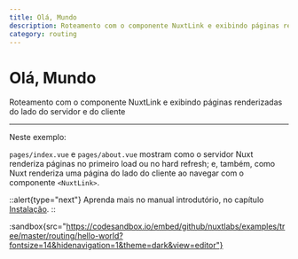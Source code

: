 ```yaml
---
title: Olá, Mundo
description: Roteamento com o componente NuxtLink e exibindo páginas renderizadas do lado do servidor e do cliente
category: routing
---
```


# Olá, Mundo

Roteamento com o componente NuxtLink e exibindo páginas renderizadas do lado do servidor e do cliente

---

Neste exemplo:

`pages/index.vue` e `pages/about.vue` mostram como o servidor Nuxt renderiza páginas no primeiro load ou no hard refresh; e, também, como Nuxt renderiza uma página do lado do cliente ao navegar com o componente `<NuxtLink>`.

::alert{type="next"}
Aprenda mais no manual introdutório, no capítulo [Instalação](/docs/get-started/installation).
::

:sandbox{src="https://codesandbox.io/embed/github/nuxtlabs/examples/tree/master/routing/hello-world?fontsize=14&hidenavigation=1&theme=dark&view=editor"}
